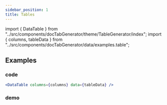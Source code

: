 ```yaml
---
sidebar_position: 1
title: Tables
---
```


import { DataTable } from "../src/components/docTabGenerator/theme/TableGenerator/index";
import { columns, tableData } from "../src/components/docTabGenerator/data/examples.table";


## Examples

### code

```jsx
<DataTable columns={columns} data={tableData} />
```

### demo

<DataTable columns={columns} data={tableData} />
